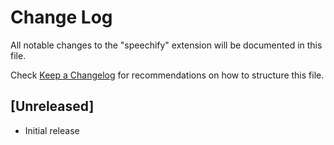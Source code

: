 # Change Log

All notable changes to the "speechify" extension will be documented in this file.

Check [Keep a Changelog](http://keepachangelog.com/) for recommendations on how to structure this file.

## [Unreleased]

- Initial release